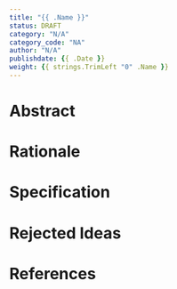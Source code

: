 ```yaml
---
title: "{{ .Name }}"
status: DRAFT
category: "N/A"
category_code: "NA"
author: "N/A"
publishdate: {{ .Date }}
weight: {{ strings.TrimLeft "0" .Name }}
---
```


# Abstract

# Rationale

# Specification

# Rejected Ideas

# References

